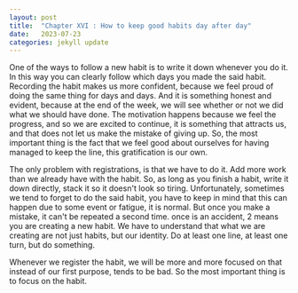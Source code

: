 ```yaml
---
layout: post
title:  "Chapter XVI : How to keep good habits day after day"
date:   2023-07-23
categories: jekyll update
---
```

One of the ways to follow a new habit is to write it down whenever you do it. In this way you can clearly follow which days you made the said habit. Recording the habit makes us more confident, because we feel proud of doing the same thing for days and days. And it is something honest and evident, because at the end of the week, we will see whether or not we did what we should have done. The motivation happens because we feel the progress, and so we are excited to continue, it is something that attracts us, and that does not let us make the mistake of giving up. So, the most important thing is the fact that we feel good about ourselves for having managed to keep the line, this gratification is our own.

The only problem with registrations, is that we have to do it. Add more work than we already have with the habit. So, as long as you finish a habit, write it down directly, stack it so it doesn't look so tiring. Unfortunately, sometimes we tend to forget to do the said habit, you have to keep in mind that this can happen due to some event or fatigue, it is normal. But once you make a mistake, it can't be repeated a second time. once is an accident, 2 means you are creating a new habit. We have to understand that what we are creating are not just habits, but our identity. Do at least one line, at least one turn, but do something.

Whenever we register the habit, we will be more and more focused on that instead of our first purpose, tends to be bad. So the most important thing is to focus on the habit.
